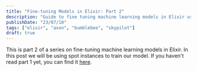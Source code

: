 ```yaml
---
title: "Fine-tuning Models in Elixir: Part 2"
description: "Guide to fine tuning machine learning models in Elixir using spot instances."
publishDate: "23/07/10"
tags: ["elixir", "axon", "bumblebee", "skypilot"]
draft: true
---
```


This is part 2 of a series on fine-tuning machine learning models in Elixir. In this post we will be using spot instances to train our model. If you haven't read part 1 yet, you can find it [here](/posts/elixir-fine-tune-intro/).
